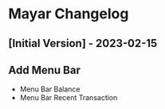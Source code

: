 # Mayar Changelog

## [Initial Version] - 2023-02-15

## Add Menu Bar

- Menu Bar Balance
- Menu Bar Recent Transaction
